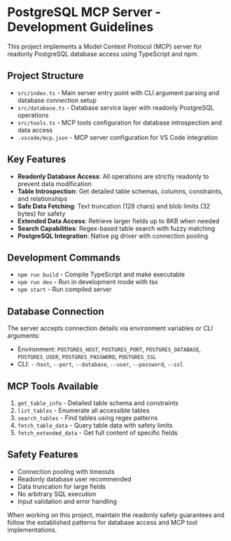 # PostgreSQL MCP Server - Development Guidelines

This project implements a Model Context Protocol (MCP) server for readonly PostgreSQL database access using TypeScript and npm.

## Project Structure
- `src/index.ts` - Main server entry point with CLI argument parsing and database connection setup
- `src/database.ts` - Database service layer with readonly PostgreSQL operations
- `src/tools.ts` - MCP tools configuration for database introspection and data access
- `.vscode/mcp.json` - MCP server configuration for VS Code integration

## Key Features
- **Readonly Database Access**: All operations are strictly readonly to prevent data modification
- **Table Introspection**: Get detailed table schemas, columns, constraints, and relationships
- **Safe Data Fetching**: Text truncation (128 chars) and blob limits (32 bytes) for safety
- **Extended Data Access**: Retrieve larger fields up to 8KB when needed
- **Search Capabilities**: Regex-based table search with fuzzy matching
- **PostgreSQL Integration**: Native pg driver with connection pooling

## Development Commands
- `npm run build` - Compile TypeScript and make executable
- `npm run dev` - Run in development mode with tsx
- `npm start` - Run compiled server

## Database Connection
The server accepts connection details via environment variables or CLI arguments:
- Environment: `POSTGRES_HOST`, `POSTGRES_PORT`, `POSTGRES_DATABASE`, `POSTGRES_USER`, `POSTGRES_PASSWORD`, `POSTGRES_SSL`
- CLI: `--host`, `--port`, `--database`, `--user`, `--password`, `--ssl`

## MCP Tools Available
1. `get_table_info` - Detailed table schema and constraints
2. `list_tables` - Enumerate all accessible tables
3. `search_tables` - Find tables using regex patterns
4. `fetch_table_data` - Query table data with safety limits
5. `fetch_extended_data` - Get full content of specific fields

## Safety Features
- Connection pooling with timeouts
- Readonly database user recommended
- Data truncation for large fields
- No arbitrary SQL execution
- Input validation and error handling

When working on this project, maintain the readonly safety guarantees and follow the established patterns for database access and MCP tool implementations.